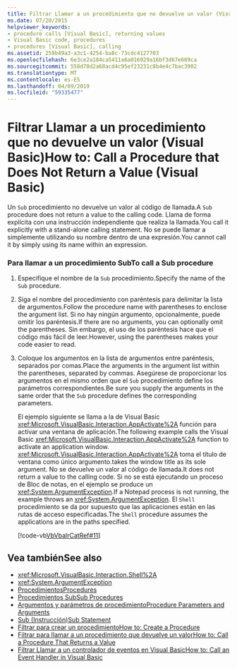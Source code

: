 ```yaml
---
title: Filtrar Llamar a un procedimiento que no devuelve un valor (Visual Basic)
ms.date: 07/20/2015
helpviewer_keywords:
- procedure calls [Visual Basic], returning values
- Visual Basic code, procedures
- procedures [Visual Basic], calling
ms.assetid: 259b49a3-a3c1-4254-ba8c-73cdc4127703
ms.openlocfilehash: 6e3ce2a184ca5411a6a016929a16bf3d67e669ca
ms.sourcegitcommit: 558d78d2a68acd4c95ef23231c8b4e4c7bac3902
ms.translationtype: MT
ms.contentlocale: es-ES
ms.lasthandoff: 04/09/2019
ms.locfileid: "59335477"
---
```

# <a name="how-to-call-a-procedure-that-does-not-return-a-value-visual-basic"></a><span data-ttu-id="4a599-102">Filtrar Llamar a un procedimiento que no devuelve un valor (Visual Basic)</span><span class="sxs-lookup"><span data-stu-id="4a599-102">How to: Call a Procedure that Does Not Return a Value (Visual Basic)</span></span>
<span data-ttu-id="4a599-103">Un `Sub` procedimiento no devuelve un valor al código de llamada.</span><span class="sxs-lookup"><span data-stu-id="4a599-103">A `Sub` procedure does not return a value to the calling code.</span></span> <span data-ttu-id="4a599-104">Llama de forma explícita con una instrucción independiente que realiza la llamada.</span><span class="sxs-lookup"><span data-stu-id="4a599-104">You call it explicitly with a stand-alone calling statement.</span></span> <span data-ttu-id="4a599-105">No se puede llamar a simplemente utilizando su nombre dentro de una expresión.</span><span class="sxs-lookup"><span data-stu-id="4a599-105">You cannot call it by simply using its name within an expression.</span></span>  
  
### <a name="to-call-a-sub-procedure"></a><span data-ttu-id="4a599-106">Para llamar a un procedimiento Sub</span><span class="sxs-lookup"><span data-stu-id="4a599-106">To call a Sub procedure</span></span>  
  
1. <span data-ttu-id="4a599-107">Especifique el nombre de la `Sub` procedimiento.</span><span class="sxs-lookup"><span data-stu-id="4a599-107">Specify the name of the `Sub` procedure.</span></span>  
  
2. <span data-ttu-id="4a599-108">Siga el nombre del procedimiento con paréntesis para delimitar la lista de argumentos.</span><span class="sxs-lookup"><span data-stu-id="4a599-108">Follow the procedure name with parentheses to enclose the argument list.</span></span> <span data-ttu-id="4a599-109">Si no hay ningún argumento, opcionalmente, puede omitir los paréntesis.</span><span class="sxs-lookup"><span data-stu-id="4a599-109">If there are no arguments, you can optionally omit the parentheses.</span></span> <span data-ttu-id="4a599-110">Sin embargo, el uso de los paréntesis hace que el código más fácil de leer.</span><span class="sxs-lookup"><span data-stu-id="4a599-110">However, using the parentheses makes your code easier to read.</span></span>  
  
3. <span data-ttu-id="4a599-111">Coloque los argumentos en la lista de argumentos entre paréntesis, separados por comas.</span><span class="sxs-lookup"><span data-stu-id="4a599-111">Place the arguments in the argument list within the parentheses, separated by commas.</span></span> <span data-ttu-id="4a599-112">Asegúrese de proporcionar los argumentos en el mismo orden que el `Sub` procedimiento define los parámetros correspondientes.</span><span class="sxs-lookup"><span data-stu-id="4a599-112">Be sure you supply the arguments in the same order that the `Sub` procedure defines the corresponding parameters.</span></span>  
  
     <span data-ttu-id="4a599-113">El ejemplo siguiente se llama a la de Visual Basic <xref:Microsoft.VisualBasic.Interaction.AppActivate%2A> función para activar una ventana de aplicación.</span><span class="sxs-lookup"><span data-stu-id="4a599-113">The following example calls the Visual Basic <xref:Microsoft.VisualBasic.Interaction.AppActivate%2A> function to activate an application window.</span></span> <xref:Microsoft.VisualBasic.Interaction.AppActivate%2A> <span data-ttu-id="4a599-114">toma el título de ventana como único argumento.</span><span class="sxs-lookup"><span data-stu-id="4a599-114">takes the window title as its sole argument.</span></span> <span data-ttu-id="4a599-115">No se devuelve un valor al código de llamada.</span><span class="sxs-lookup"><span data-stu-id="4a599-115">It does not return a value to the calling code.</span></span> <span data-ttu-id="4a599-116">Si no se está ejecutando un proceso de Bloc de notas, en el ejemplo se produce un <xref:System.ArgumentException>.</span><span class="sxs-lookup"><span data-stu-id="4a599-116">If a Notepad process is not running, the example throws an <xref:System.ArgumentException>.</span></span> <span data-ttu-id="4a599-117">El `Shell` procedimiento se da por supuesto que las aplicaciones están en las rutas de acceso especificadas.</span><span class="sxs-lookup"><span data-stu-id="4a599-117">The `Shell` procedure assumes the applications are in the paths specified.</span></span>  
  
     [!code-vb[VbVbalrCatRef#11](~/samples/snippets/visualbasic/VS_Snippets_VBCSharp/VbVbalrCatRef/VB/Class1.vb#11)]  
  
## <a name="see-also"></a><span data-ttu-id="4a599-118">Vea también</span><span class="sxs-lookup"><span data-stu-id="4a599-118">See also</span></span>

- <xref:Microsoft.VisualBasic.Interaction.Shell%2A>
- <xref:System.ArgumentException>
- [<span data-ttu-id="4a599-119">Procedimientos</span><span class="sxs-lookup"><span data-stu-id="4a599-119">Procedures</span></span>](./index.md)
- [<span data-ttu-id="4a599-120">Procedimientos Sub</span><span class="sxs-lookup"><span data-stu-id="4a599-120">Sub Procedures</span></span>](./sub-procedures.md)
- [<span data-ttu-id="4a599-121">Argumentos y parámetros de procedimiento</span><span class="sxs-lookup"><span data-stu-id="4a599-121">Procedure Parameters and Arguments</span></span>](./procedure-parameters-and-arguments.md)
- [<span data-ttu-id="4a599-122">Sub (Instrucción)</span><span class="sxs-lookup"><span data-stu-id="4a599-122">Sub Statement</span></span>](../../../../visual-basic/language-reference/statements/sub-statement.md)
- [<span data-ttu-id="4a599-123">Filtrar para crear un procedimiento</span><span class="sxs-lookup"><span data-stu-id="4a599-123">How to: Create a Procedure</span></span>](./how-to-create-a-procedure.md)
- [<span data-ttu-id="4a599-124">Filtrar para llamar a un procedimiento que devuelve un valor</span><span class="sxs-lookup"><span data-stu-id="4a599-124">How to: Call a Procedure That Returns a Value</span></span>](./how-to-call-a-procedure-that-returns-a-value.md)
- [<span data-ttu-id="4a599-125">Filtrar Llamar a un controlador de eventos en Visual Basic</span><span class="sxs-lookup"><span data-stu-id="4a599-125">How to: Call an Event Handler in Visual Basic</span></span>](./how-to-call-an-event-handler.md)
